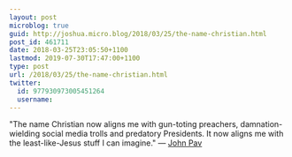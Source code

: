 ```yaml
---
layout: post
microblog: true
guid: http://joshua.micro.blog/2018/03/25/the-name-christian.html
post_id: 461711
date: 2018-03-25T23:05:50+1100
lastmod: 2019-07-30T17:47:00+1100
type: post
url: /2018/03/25/the-name-christian.html
twitter:
  id: 977930973005451264
  username: 
---
```

"The name Christian now aligns me with gun-toting preachers, damnation-wielding social media trolls and predatory Presidents. It now aligns me with the least-like-Jesus stuff I can imagine." — [John Pav](https://johnpavlovitz.com/2017/11/09/anyone-choose-christianity-today/)
